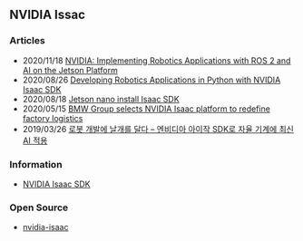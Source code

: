 ## NVIDIA Issac 


### Articles
- 2020/11/18 [NVIDIA: Implementing Robotics Applications with ROS 2 and AI on the Jetson Platform](https://www.pye.ai/2020/11/18/nvidia-implementing-robotics-applications-with-ros-2-and-ai-on-the-nvidia-jetson-platform/)
- 2020/08/26 [Developing Robotics Applications in Python with NVIDIA Isaac SDK](https://www.edge-ai-vision.com/2020/08/developing-robotics-applications-in-python-with-nvidia-isaac-sdk/)
- 2020/08/18 [Jetson nano install Isaac SDK](https://www.programmersought.com/article/61485096734/)
- 2020/05/15 [BMW Group selects NVIDIA Isaac platform to redefine factory logistics](https://www.greencarcongress.com/2020/05/20200515-nvidia.html)
- 2019/03/26 [로봇 개발에 날개를 달다 – 엔비디아 아이작 SDK로 자율 기계에 최신 AI 적용](https://blogs.nvidia.co.kr/2019/03/26/isaac-sdk-general-availability/)


### Information
- [NVIDIA Isaac SDK](https://developer.nvidia.com/isaac-sdk)


### Open Source
- [nvidia-isaac](https://github.com/nvidia-isaac)
